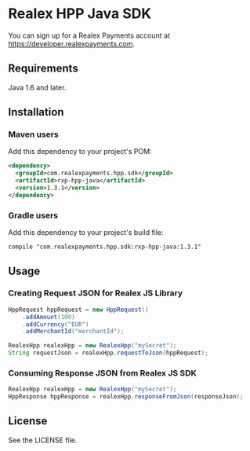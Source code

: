 # Realex HPP Java SDK
You can sign up for a Realex Payments account at https://developer.realexpayments.com.
## Requirements
Java 1.6 and later.
## Installation
### Maven users
Add this dependency to your project's POM:
```xml
<dependency>
  <groupId>com.realexpayments.hpp.sdk</groupId>
  <artifactId>rxp-hpp-java</artifactId>
  <version>1.3.1</version>
</dependency>
```

### Gradle users
Add this dependency to your project's build file:
```
compile "com.realexpayments.hpp.sdk:rxp-hpp-java:1.3.1"
```

## Usage
### Creating Request JSON for Realex JS Library
```java
HppRequest hppRequest = new HppRequest()
	.addAmount(100)
	.addCurrency("EUR")
	.addMerchantId("merchantId");

RealexHpp realexHpp = new RealexHpp("mySecret");
String requestJson = realexHpp.requestToJson(hppRequest);
```
### Consuming Response JSON from Realex JS SDK
```java
RealexHpp realexHpp = new RealexHpp("mySecret");
HppResponse hppResponse = realexHpp.responseFromJson(responseJson); 
```
## License
See the LICENSE file.
